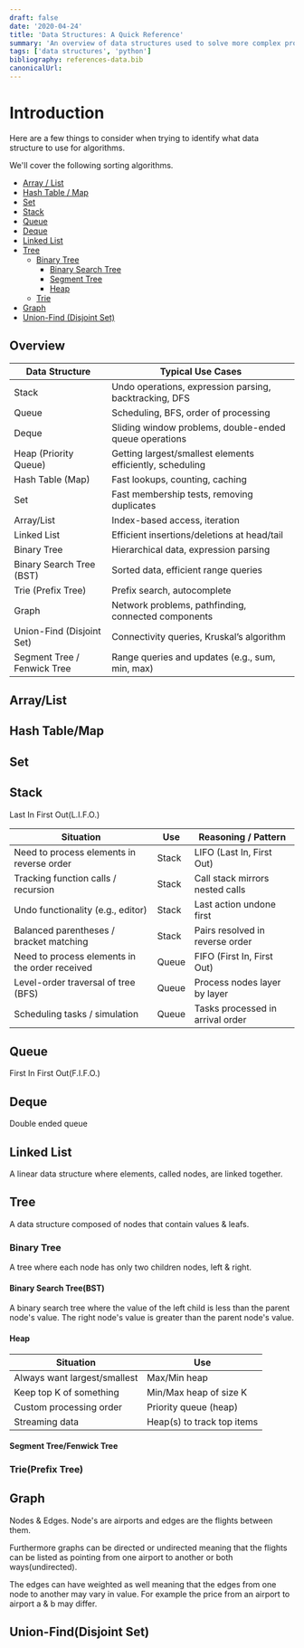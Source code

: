 ```yaml
---
draft: false
date: '2020-04-24'
title: 'Data Structures: A Quick Reference'
summary: 'An overview of data structures used to solve more complex problems in the field of computer science.'
tags: ['data structures', 'python']
bibliography: references-data.bib
canonicalUrl:
---
```


# Introduction

Here are a few things to consider when trying to identify what data structure to use for algorithms.

We'll cover the following sorting algorithms.

- [Array / List](#array--list)
- [Hash Table / Map](#hash-table--map)
- [Set](#set)
- [Stack](#stack)
- [Queue](#queue)
- [Deque](#deque)
- [Linked List](#linked-list)
- [Tree](#tree)
  - [Binary Tree](#binary-tree)
    - [Binary Search Tree](#binary-search-tree)
    - [Segment Tree](#segment-tree)
    - [Heap](#heap)
  - [Trie](#trie)
- [Graph](#graph)
- [Union-Find (Disjoint Set)](#union-find-disjoint-set)

## Overview

| Data Structure              | Typical Use Cases                                         |
| --------------------------- | --------------------------------------------------------- |
| Stack                       | Undo operations, expression parsing, backtracking, DFS    |
| Queue                       | Scheduling, BFS, order of processing                      |
| Deque                       | Sliding window problems, double-ended queue operations    |
| Heap (Priority Queue)       | Getting largest/smallest elements efficiently, scheduling |
| Hash Table (Map)            | Fast lookups, counting, caching                           |
| Set                         | Fast membership tests, removing duplicates                |
| Array/List                  | Index-based access, iteration                             |
| Linked List                 | Efficient insertions/deletions at head/tail               |
| Binary Tree                 | Hierarchical data, expression parsing                     |
| Binary Search Tree (BST)    | Sorted data, efficient range queries                      |
| Trie (Prefix Tree)          | Prefix search, autocomplete                               |
| Graph                       | Network problems, pathfinding, connected components       |
| Union-Find (Disjoint Set)   | Connectivity queries, Kruskal’s algorithm                 |
| Segment Tree / Fenwick Tree | Range queries and updates (e.g., sum, min, max)           |

## Array/List

## Hash Table/Map

## Set

## Stack

Last In First Out(L.I.F.O.)

| Situation                                      | Use   | Reasoning / Pattern              |
| ---------------------------------------------- | ----- | -------------------------------- |
| Need to process elements in reverse order      | Stack | LIFO (Last In, First Out)        |
| Tracking function calls / recursion            | Stack | Call stack mirrors nested calls  |
| Undo functionality (e.g., editor)              | Stack | Last action undone first         |
| Balanced parentheses / bracket matching        | Stack | Pairs resolved in reverse order  |
| Need to process elements in the order received | Queue | FIFO (First In, First Out)       |
| Level-order traversal of tree (BFS)            | Queue | Process nodes layer by layer     |
| Scheduling tasks / simulation                  | Queue | Tasks processed in arrival order |

## Queue

First In First Out(F.I.F.O.)

## Deque

Double ended queue

## Linked List

A linear data structure where elements, called nodes, are linked together.

## Tree

A data structure composed of nodes that contain values & leafs.

### Binary Tree

A tree where each node has only two children nodes, left & right.

#### Binary Search Tree(BST)

A binary search tree where the value of the left child is less than the parent node's value. The right node's value is greater than the parent node's value.

#### Heap

| Situation                    | Use                        |
| ---------------------------- | -------------------------- |
| Always want largest/smallest | Max/Min heap               |
| Keep top K of something      | Min/Max heap of size K     |
| Custom processing order      | Priority queue (heap)      |
| Streaming data               | Heap(s) to track top items |

#### Segment Tree/Fenwick Tree

### Trie(Prefix Tree)

## Graph

Nodes & Edges.
Node's are airports and edges are the flights between them.

Furthermore graphs can be directed or undirected meaning that the flights can be listed as pointing from one airport to another or both ways(undirected).

The edges can have weighted as well meaning that the edges from one node to another may vary in value. For example the price from an airport to airport a & b may differ.

## Union-Find(Disjoint Set)
